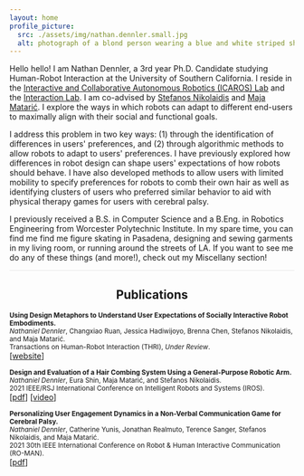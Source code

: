 ```yaml
---
layout: home
profile_picture:
  src: ./assets/img/nathan.dennler.small.jpg
  alt: photograph of a blond person wearing a blue and white striped shirt staring into the camera.
---
```


<p>
  Hello hello! I am Nathan Dennler, a 3rd year Ph.D. Candidate studying Human-Robot Interaction at the University of Southern California. I reside in the <a href="https://icaros.usc.edu/">Interactive and Collaborative Autonomous Robotics (ICAROS) Lab</a> and the <a href="https://uscinteractionlab.web.app/">Interaction Lab</a>. I am co-advised by <a href="https://stefanosnikolaidis.net/">Stefanos Nikolaidis</a> and <a href="https://robotics.usc.edu/~maja/index.html">Maja Matarić</a>. I explore the ways in which robots can adapt to different end-users to maximally align with their social and functional goals. 
</p>

<p>
  I address this problem in two key ways: (1) through the identification of differences in users' preferences, and (2) through algorithmic methods to allow robots to adapt to users' preferences. I have previously explored how differences in robot design can shape users' expectations of how robots should behave. I have also developed methods to allow users with limited mobility to specify preferences for robots to comb their own hair as well as identifying clusters of users who preferred similar behavior to aid with physical therapy games for users with cerebral palsy.
</p>

<p>
  I previously received a B.S. in Computer Science and a B.Eng. in Robotics Engineering from Worcester Polytechnic Institute. In my spare time, you can find me find me figure skating in Pasadena, designing and sewing garments in my living room, or running around the streets of LA. If you want to see me do any of these things (and more!), check out my Miscellany section!
</p>

<hr style="background-color:#e8e8e8;border:none;height:1px;">
<h2 style="text-align:center;">
Publications
</h2>

<p>
  <small>
  <b>Using Design Metaphors to Understand User Expectations of Socially Interactive Robot Embodiments. </b><br>
  <i>Nathaniel Dennler</i>, Changxiao Ruan, Jessica Hadiwijoyo, Brenna Chen, Stefanos Nikolaidis, and Maja Matarić. <br>
  Transactions on Human-Robot Interaction (THRI), <i>Under Review</i>.<br>
  </small>
  [<a href="https://interaction-lab.github.io/robot-metaphors/">website</a>]<!-- [<a href="https://youtu.be/FJ8jtZohNak">presentation</a>] -->
</p>

<p>
  <small>
  <b>Design and Evaluation of a Hair Combing System Using a General-Purpose Robotic Arm. </b><br>
  <i>Nathaniel Dennler</i>, Eura Shin, Maja Matarić, and Stefanos Nikolaidis. <br>
  2021 IEEE/RSJ International Conference on Intelligent Robots and Systems (IROS).<br>
  </small>
  [<a href="https://ieeexplore.ieee.org/abstract/document/9515466">pdf</a>] [<a href="https://youtu.be/FJ8jtZohNak">video</a>]<!-- [<a href="https://youtu.be/FJ8jtZohNak">presentation</a>] -->
</p>

<p>
  <small>
  <b>Personalizing User Engagement Dynamics in a Non-Verbal Communication Game for Cerebral Palsy. </b><br>
  <i>Nathaniel Dennler</i>, Catherine Yunis, Jonathan Realmuto, Terence Sanger, Stefanos Nikolaidis, and Maja Matarić. <br>
  2021 30th IEEE International Conference on Robot & Human Interactive Communication (RO-MAN).<br>
  </small>
  [<a href="https://stefanosnikolaidis.net/">pdf</a>] <!-- [<a href="https://stefanosnikolaidis.net/">presentation</a>] -->
</p>
